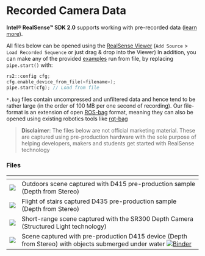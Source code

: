# Recorded Camera Data

**Intel® RealSense™ SDK 2.0** supports working with pre-recorded data ([learn more](https://github.com/IntelRealSense/librealsense/blob/master/src/media/readme.md)).

All files below can be opened using the [RealSense Viewer](https://github.com/IntelRealSense/librealsense/releases/download/v2.8.0/Intel.RealSense.Viewer.exe) (`Add Source` > `Load Recorded Sequence` or just drag & drop into the Viewer) 
In addition, you can make any of the provided [examples](https://github.com/IntelRealSense/librealsense/tree/master/examples) run from file, by replacing `pipe.start()` with:
```cpp
rs2::config cfg;
cfg.enable_device_from_file(<filename>);
pipe.start(cfg); // Load from file
```
`*.bag` files contain uncompressed and unfiltered data and hence tend to be rather large (in the order of 100 MB per one second of recording). Our file-format is an extension of open [ROS-bag](http://wiki.ros.org/rosbag) format, meaning they can also be opened using existing robotics tools like [rqt-bag](http://wiki.ros.org/rqt_bag)


> **Disclaimer**: The files below are not official marketing material. These are captured using pre-production hardware with the sole purpose of helping developers, makers and students get started with RealSense technology

### Files

| []() | []() |
| ------------- |---------------|
| <a href="http://realsense-hw-public.s3.amazonaws.com/rs-tests/TestData/outdoors.bag" title="Outdoors Stereo Example">![](http://realsense-hw-public.s3.amazonaws.com/rs-tests/TestData/outdoor-preview.png)</a> | Outdoors scene captured with D415 pre-production sample (Depth from Stereo) |
| <a href="http://realsense-hw-public.s3.amazonaws.com/rs-tests/TestData/stairs.bag" title="Staircase Example">![](http://realsense-hw-public.s3.amazonaws.com/rs-tests/TestData/stairs-preview.png)</a> | Flight of stairs captured D435 pre-production sample (Depth from Stereo) |
| <a href="http://realsense-hw-public.s3.amazonaws.com/rs-tests/TestData/structured.bag" title="Structured Light Short-Range Example">![](http://realsense-hw-public.s3.amazonaws.com/rs-tests/TestData/structured-preview.png)</a> | Short-range scene captured with the SR300 Depth Camera (Structured Light technology) |
| <a href="http://realsense-hw-public.s3.amazonaws.com/rs-tests/TestData/depth_under_water.bag" title="D415 + Submerged objects">![](http://realsense-hw-public.s3.amazonaws.com/rs-tests/TestData/depth_under_water.png)</a> | Scene captured with pre-production D415 device (Depth from Stereo) with objects submerged under water [![Binder](https://mybinder.org/badge.svg)](https://mybinder.org/v2/gh/IntelRealSense/librealsense/jupyter?filepath=notebooks/depth_under_water.ipynb) |

